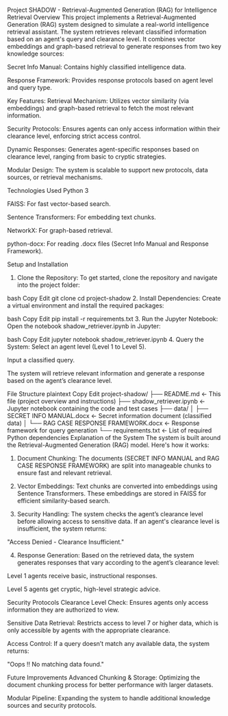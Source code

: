 Project SHADOW - Retrieval-Augmented Generation (RAG) for Intelligence Retrieval
Overview
This project implements a Retrieval-Augmented Generation (RAG) system designed to simulate a real-world intelligence retrieval assistant. The system retrieves relevant classified information based on an agent's query and clearance level. It combines vector embeddings and graph-based retrieval to generate responses from two key knowledge sources:

Secret Info Manual: Contains highly classified intelligence data.

Response Framework: Provides response protocols based on agent level and query type.

Key Features:
Retrieval Mechanism: Utilizes vector similarity (via embeddings) and graph-based retrieval to fetch the most relevant information.

Security Protocols: Ensures agents can only access information within their clearance level, enforcing strict access control.

Dynamic Responses: Generates agent-specific responses based on clearance level, ranging from basic to cryptic strategies.

Modular Design: The system is scalable to support new protocols, data sources, or retrieval mechanisms.

Technologies Used
Python 3

FAISS: For fast vector-based search.

Sentence Transformers: For embedding text chunks.

NetworkX: For graph-based retrieval.

python-docx: For reading .docx files (Secret Info Manual and Response Framework).

Setup and Installation
1. Clone the Repository:
To get started, clone the repository and navigate into the project folder:

bash
Copy
Edit
git clone <repository-url>
cd project-shadow
2. Install Dependencies:
Create a virtual environment and install the required packages:

bash
Copy
Edit
pip install -r requirements.txt
3. Run the Jupyter Notebook:
Open the notebook shadow_retriever.ipynb in Jupyter:

bash
Copy
Edit
jupyter notebook shadow_retriever.ipynb
4. Query the System:
Select an agent level (Level 1 to Level 5).

Input a classified query.

The system will retrieve relevant information and generate a response based on the agent’s clearance level.

File Structure
plaintext
Copy
Edit
project-shadow/
├── README.md                  <- This file (project overview and instructions)
├── shadow_retriever.ipynb     <- Jupyter notebook containing the code and test cases
├── data/
│   ├── SECRET INFO MANUAL.docx  <- Secret information document (classified data)
│   └── RAG CASE RESPONSE FRAMEWORK.docx <- Response framework for query generation
└── requirements.txt           <- List of required Python dependencies
Explanation of the System
The system is built around the Retrieval-Augmented Generation (RAG) model. Here's how it works:

1. Document Chunking:
The documents (SECRET INFO MANUAL and RAG CASE RESPONSE FRAMEWORK) are split into manageable chunks to ensure fast and relevant retrieval.

2. Vector Embeddings:
Text chunks are converted into embeddings using Sentence Transformers. These embeddings are stored in FAISS for efficient similarity-based search.

3. Security Handling:
The system checks the agent’s clearance level before allowing access to sensitive data. If an agent's clearance level is insufficient, the system returns:

"Access Denied - Clearance Insufficient."

4. Response Generation:
Based on the retrieved data, the system generates responses that vary according to the agent’s clearance level:

Level 1 agents receive basic, instructional responses.

Level 5 agents get cryptic, high-level strategic advice.

Security Protocols
Clearance Level Check: Ensures agents only access information they are authorized to view.

Sensitive Data Retrieval: Restricts access to level 7 or higher data, which is only accessible by agents with the appropriate clearance.

Access Control: If a query doesn’t match any available data, the system returns:

"Oops !! No matching data found."

Future Improvements
Advanced Chunking & Storage: Optimizing the document chunking process for better performance with larger datasets.

Modular Pipeline: Expanding the system to handle additional knowledge sources and security protocols.

